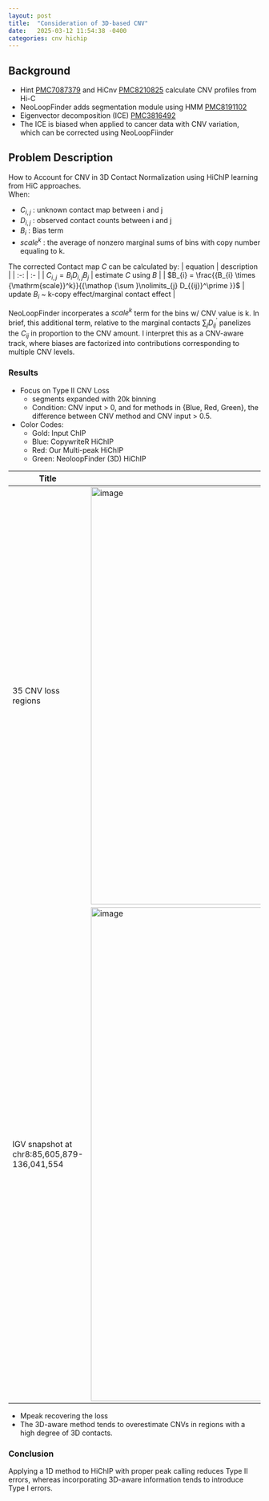 ```yaml
---
layout: post
title:  "Consideration of 3D-based CNV"
date:   2025-03-12 11:54:38 -0400
categories: cnv hichip
---
```


## Background
- Hint [PMC7087379](https://pmc.ncbi.nlm.nih.gov/articles/PMC7087379/) and HiCnv [PMC8210825](https://pmc.ncbi.nlm.nih.gov/articles/PMC8210825/) calculate CNV profiles from Hi-C
- NeoLoopFinder adds segmentation module using HMM [PMC8191102](https://pmc.ncbi.nlm.nih.gov/articles/PMC8191102/)
- Eigenvector decomposition (ICE) [PMC3816492](https://pmc.ncbi.nlm.nih.gov/articles/PMC3816492/)
- The ICE is biased when applied to cancer data with CNV variation, which can be corrected using NeoLoopFiinder

## Problem Description

How to Account for CNV in 3D Contact Normalization using HiChIP learning from HiC approaches. 
</br>When:
- $C_{i,j}$ : unknown contact map between i and j
- $D_{i,j}$ : observed contact counts between i and j
- $B_i$ : Bias term
- $scale^k$ : the average of nonzero marginal sums of bins with copy number equaling to k.

The corrected Contact map $C$ can be calculated by:
| equation | description |
| :-: | :- |
| $C_{i,j} = B_i D_{i,j} B_j$ | estimate $C$ using $B$ |
| $B_{i} = \frac{{B_{i} \times {\mathrm{scale}}^k}}{{\mathop {\sum }\nolimits_{j} D_{{ij}}^\prime }}$ | update $B_i$ ~ k-copy effect/marginal contact effect |

NeoLoopFinder incorperates a $scale^k$ term for the bins w/ CNV value is k. 
In brief, this additional term, relative to the marginal contacts ${\mathop {\sum }\nolimits_{j} D_{{ij}}^\prime }$ 
panelizes the $C_{ij}$ in proportion to the CNV amount.
I interpret this as a CNV-aware track, where biases are factorized into contributions corresponding to multiple CNV levels.
  
### Results
- Focus on Type II CNV Loss
  - segments expanded with 20k binning
  - Condition: CNV input > 0, and for methods in {Blue, Red, Green}, the difference between CNV method and CNV input > 0.5.
- Color Codes:
  - Gold: Input ChIP
  - Blue: CopywriteR HiChIP
  - Red: Our Multi-peak HiChIP
  - Green: NeoloopFinder (3D) HiChIP
  

| Title | figure |
| - | - |
| 35 CNV loss regions | <img width="832" alt="image" src="https://github.com/user-attachments/assets/aa154f09-2701-4b6d-9518-7f87ec816eb2" /> | 
| IGV snapshot at chr8:85,605,879-136,041,554 | <img width="984" alt="image" src="https://github.com/user-attachments/assets/0e1079ae-4598-43f7-9e47-899be1ac13f2" /> | 


- Mpeak recovering the loss
- The 3D-aware method tends to overestimate CNVs in regions with a high degree of 3D contacts.

### Conclusion
Applying a 1D method to HiChIP with proper peak calling reduces Type II errors, whereas incorporating 3D-aware information tends to introduce Type I errors.

